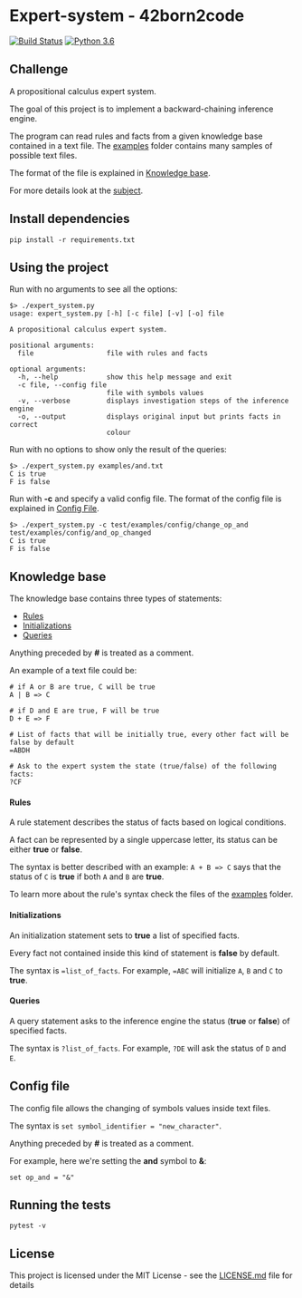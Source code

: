 # Expert-system - 42born2code
[![Build Status](https://travis-ci.com/fedefloris/Expert-system.svg?branch=master)](https://travis-ci.com/fedefloris/Expert-system) [![Python 3.6](https://img.shields.io/badge/python-3.6-blue.svg)](https://www.python.org/downloads/release/python-360/)

## Challenge
A propositional calculus expert system.

The goal of this project is to implement a backward-chaining inference engine.

The program can read rules and facts from a given knowledge base contained in a text file. The [examples](/test/examples/good_files) folder contains many samples of possible text files.

The format of the file is explained in [Knowledge base](#Knowledge-base).

For more details look at the [subject](subject.pdf).

## Install dependencies
```console
pip install -r requirements.txt
```

## Using the project
Run with no arguments to see all the options:
```console
$> ./expert_system.py
usage: expert_system.py [-h] [-c file] [-v] [-o] file

A propositional calculus expert system.

positional arguments:
  file                  file with rules and facts

optional arguments:
  -h, --help            show this help message and exit
  -c file, --config file
                        file with symbols values
  -v, --verbose         displays investigation steps of the inference engine
  -o, --output          displays original input but prints facts in correct
                        colour
```
Run with no options to show only the result of the queries:
```console
$> ./expert_system.py examples/and.txt
C is true
F is false
```
Run with **-c** and specify a valid config file. The format of the config file is explained in [Config File](#Config-File).
```console
$> ./expert_system.py -c test/examples/config/change_op_and test/examples/config/and_op_changed
C is true
F is false
```
## Knowledge base

The knowledge base contains three types of statements:
  - [Rules](#Rules)
  - [Initializations](#Initializations)
  - [Queries](#Queries)

Anything preceded by **#** is treated as a comment.

An example of a text file could be:
```
# if A or B are true, C will be true
A | B => C

# if D and E are true, F will be true
D + E => F  

# List of facts that will be initially true, every other fact will be false by default
=ABDH

# Ask to the expert system the state (true/false) of the following facts:
?CF
```

#### Rules

A rule statement describes the status of facts based on logical conditions.

A fact can be represented by a single uppercase letter, its status can be either **true** or **false**.

The syntax is better described with an example:
`A + B => C` says that the status of `C` is **true** if both `A` and `B` are **true**.

To learn more about the rule's syntax check the files of the [examples](/test/examples/good_files) folder.

#### Initializations

An initialization statement sets to **true** a list of specified facts.

Every fact not contained inside this kind of statement is **false** by default.

The syntax is `=list_of_facts`. For example, `=ABC` will initialize `A`, `B` and `C` to **true**.

#### Queries

A query statement asks to the inference engine the status (**true** or **false**) of specified facts.

The syntax is `?list_of_facts`. For example, `?DE` will ask the status of `D` and `E`.

## Config file

The config file allows the changing of symbols values inside text files.

The syntax is `set symbol_identifier = "new_character"`.

Anything preceded by **#** is treated as a comment.

For example, here we're setting the **and** symbol to **&**:
```console
set op_and = "&"
```

## Running the tests
```console
pytest -v
```

## License
This project is licensed under the MIT License - see the [LICENSE.md](LICENSE) file for details
